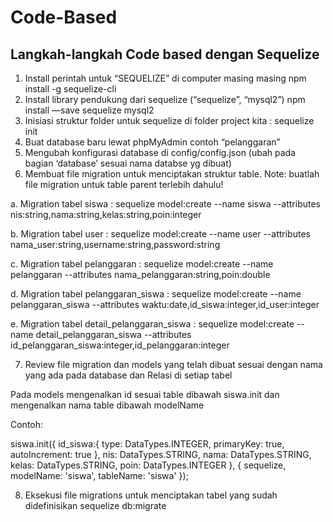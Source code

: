 # Code-Based
## Langkah-langkah Code based dengan Sequelize

1. Install perintah untuk “SEQUELIZE” di computer masing masing npm install -g sequelize-cli
2. Install library pendukung dari sequelize (“sequelize”, “mysql2”) npm install —save sequelize mysql2
3. Inisiasi struktur folder untuk sequelize di folder project kita : sequelize init
4. Buat database baru lewat phpMyAdmin contoh “pelanggaran”
5. Mengubah konfigurasi database di config/config.json (ubah pada bagian ‘database’ sesuai nama databse yg dibuat)
6. Membuat file migration untuk menciptakan struktur table. 
Note: buatlah file migration untuk table parent terlebih dahulu!

a. Migration tabel siswa :
sequelize model:create --name siswa --attributes nis:string,nama:string,kelas:string,poin:integer

b. Migration tabel user :
sequelize model:create --name user --attributes nama_user:string,username:string,password:string

c. Migration tabel pelanggaran :
sequelize model:create --name pelanggaran --attributes nama_pelanggaran:string,poin:double

d. Migration tabel pelanggaran_siswa :
sequelize model:create --name pelanggaran_siswa --attributes waktu:date,id_siswa:integer,id_user:integer

e. Migration tabel detail_pelanggaran_siswa :
sequelize model:create --name detail_pelanggaran_siswa --attributes id_pelanggaran_siswa:integer,id_pelanggaran:integer

7. Review file migration dan models yang telah dibuat sesuai dengan nama yang ada pada database dan Relasi di setiap tabel

Pada models mengenalkan id sesuai table dibawah siswa.init dan mengenalkan nama table dibawah modelName 

Contoh: 

siswa.init({
    id_siswa:{
      type: DataTypes.INTEGER,
      primaryKey: true,
      autoIncrement: true
    },
    nis: DataTypes.STRING,
    nama: DataTypes.STRING,
    kelas: DataTypes.STRING,
    poin: DataTypes.INTEGER
  }, {
    sequelize,
    modelName: 'siswa',
    tableName: 'siswa'
  });

8. Eksekusi file migrations untuk menciptakan tabel yang sudah didefinisikan
sequelize db:migrate
